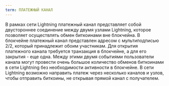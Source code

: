 ```yaml
---
term: ПЛАТЕЖНЫЙ КАНАЛ
---
```


В рамках сети Lightning платежный канал представляет собой двустороннее соединение между двумя узлами Lightning, которое позволяет осуществлять обмен биткоинами вне блокчейна. В блокчейне платежный канал представлен адресом с мультиподписью 2/2, который принадлежит обоим участникам. Для открытия платежного канала требуется транзакция в блокчейне, а для его закрытия - еще одна. Между этими двумя событиями пользователи канала могут провести очень большое количество обменов биткоинами в сети Lightning без необходимости активности в блокчейне. В сети Lightning возможно направить платеж через несколько каналов и узлов, чтобы отправить биткоины, не открывая прямой канал с получателем.